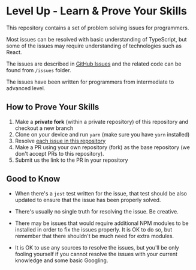 # Level Up - Learn & Prove Your Skills

This repository contains a set of problem solving issues for programmers.

Most issues can be resolved with basic understanding of TypeScript, but some of the
issues may require understanding of technologies such as React.

The issues are described in [GitHub Issues](https://github.com/showell-labs/level-up/issues) and
the related code can be found from `/issues` folder.

The issues have been written for programmers from intermediate to advanced level.

## How to Prove Your Skills

1. Make a **private fork** (within a private repository) of this repository and checkout a new branch
2. Clone on your device and run `yarn` (make sure you have `yarn` installed)
3. Resolve [each issue in this repository](https://github.com/showell-labs/level-up/issues)
4. Make a PR using your own repository (fork) as the base repository (we don't accept PRs to this repository).
5. Submit us the link to the PR in your repository

## Good to Know

- When there's a `jest` test written for the issue, that test should be also updated to
ensure that the issue has been properly solved.

- There's usually no single truth for resolving the issue. Be creative.

- There may be issues that would require additional NPM modules to be installed in order
to fix the issues properly. It is OK to do so, but remember that there shouldn't be much
need for extra modules.

- It is OK to use any sources to resolve the issues, but you'll be only fooling yourself
if you cannot resolve the issues with your current knowledge and some basic Googling.
